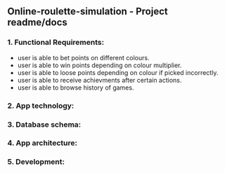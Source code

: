 ## Online-roulette-simulation - Project readme/docs

### 1. Functional Requirements:

- user is able to bet points on different colours.
- user is able to win points depending on colour multiplier.
- user is able to loose points depending on colour if picked incorrectly.
- user is able to receive achievments after certain actions.
- user is able to browse history of games.

### 2. App technology:



### 3. Database schema: 




### 4. App architecture: 




### 5. Development: 










